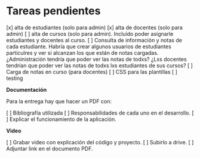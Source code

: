# Tareas pendientes

[x] alta de estudiantes (solo para admin)
[x] alta de docentes (solo para admin)
[ ] alta de cursos (solo para admin). Incluído poder asignarle estudiantes y docentes al curso.
[ ] Consulta de información y notas de cada estudiante. Habría que crear algunos usuarios de estudiantes particulres y ver si alcanzan los que están de notas cargadas. ¿Administración tendría que poder ver las notas de todxs? ¿Lxs docentes tendrían que poder ver las notas de todxs lxs estudiantes de sus cursos?
[ ] Carga de notas en curso (para docentes)
[ ] CSS para las plantillas
[ ] testing

**Documentación**

Para la entrega hay que hacer un PDF con:

[ ] Bibliografía utilizada
[ ] Responsabilidades de cada uno en el desarrollo.
[ ] Explicar el funcionamiento de la aplicación.

**Video**

[ ] Grabar video con explicación del código y proyecto.
[ ] Subirlo a drive.
[ ] Adjuntar link en el documento PDF.
